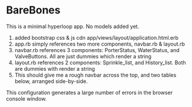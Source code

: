 # BareBones

This is a minimal hyperloop app.  No models added yet.

1) added bootstrap css & js cdn app/views/layout/application.html.erb
2) app.rb simply references two more components, navbar.rb & layout.rb
3) navbar.rb references 3 components: PorterStatus, WaterStatus, and ValveButtons. All are just dummies which render a string
4) layout.rb references 2 components: Sprinkle_list, and History_list. Both are dummies with render a string
5) This should give me a rough navbar across the top, and two tables below, arranged side-by-side.

This configuration generates a large number of errors in the browser console window.